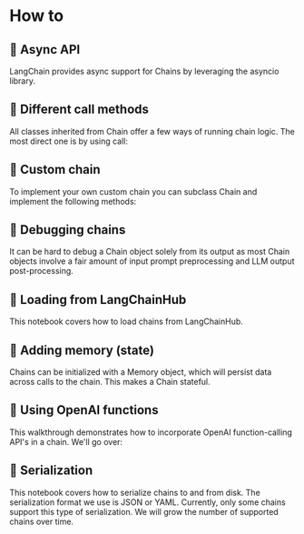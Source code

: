 # How to

## 📄️ Async API

LangChain provides async support for Chains by leveraging the asyncio library.

## 📄️ Different call methods

All classes inherited from Chain offer a few ways of running chain logic. The most direct one is by using call:

## 📄️ Custom chain

To implement your own custom chain you can subclass Chain and implement the following methods:

## 📄️ Debugging chains

It can be hard to debug a Chain object solely from its output as most Chain objects involve a fair amount of input prompt preprocessing and LLM output post-processing.

## 📄️ Loading from LangChainHub

This notebook covers how to load chains from LangChainHub.

## 📄️ Adding memory (state)

Chains can be initialized with a Memory object, which will persist data across calls to the chain. This makes a Chain stateful.

## 📄️ Using OpenAI functions

This walkthrough demonstrates how to incorporate OpenAI function-calling API's in a chain. We'll go over:

## 📄️ Serialization

This notebook covers how to serialize chains to and from disk. The serialization format we use is JSON or YAML. Currently, only some chains support this type of serialization. We will grow the number of supported chains over time.
